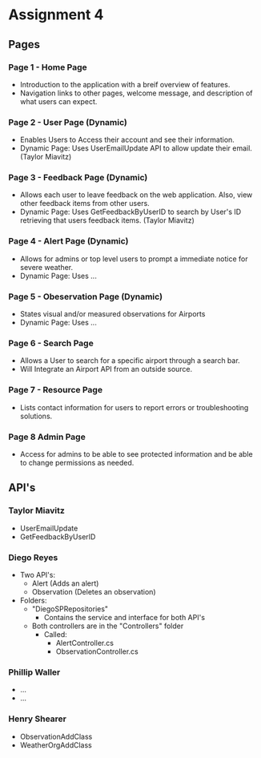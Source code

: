 # **Assignment 4**

## **Pages**

### Page 1 - Home Page
- Introduction to the application with a breif overview of features.
- Navigation links to other pages, welcome message, and description of what users can expect.

### Page 2 - User Page (Dynamic)
-  Enables Users to Access their account and see their information.
-  Dynamic Page: Uses UserEmailUpdate API to allow update their email. (Taylor Miavitz)

### Page 3 - Feedback Page (Dynamic)
-  Allows each user to leave feedback on the web application. Also, view other feedback items from other users.
-  Dynamic Page: Uses GetFeedbackByUserID to search by User's ID retrieving that users feedback items. (Taylor Miavitz)

### Page 4 - Alert Page (Dynamic)
-  Allows for admins or top level users to prompt a immediate notice for severe weather.
-  Dynamic Page: Uses ...

### Page 5 - Obeservation Page (Dynamic)
-  States visual and/or measured observations for Airports
-  Dynamic Page: Uses ...

### Page 6 - Search Page
-  Allows a User to search for a specific airport through a search bar.
-  Will Integrate an Airport API from an outside source.

### Page 7 - Resource Page
-  Lists contact information for users to report errors or troubleshooting solutions.

### Page 8 Admin Page
- Access for admins to be able to see protected information and be able to change permissions as needed.


## **API's**

### Taylor Miavitz
- UserEmailUpdate
- GetFeedbackByUserID

### Diego Reyes
- Two API's:
  - Alert (Adds an alert)
  - Observation (Deletes an observation)
- Folders:
  - "DiegoSPRepositories"
    - Contains the service and interface for both API's 
  - Both controllers are in the "Controllers" folder
    - Called:
      - AlertController.cs
      - ObservationController.cs

### Phillip Waller
- ...
- ...

### Henry Shearer
- ObservationAddClass
- WeatherOrgAddClass
